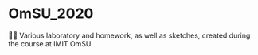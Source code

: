 # OmSU_2020
🏋🏽 Various laboratory and homework, as well as sketches, created during the course at IMIT OmSU.
